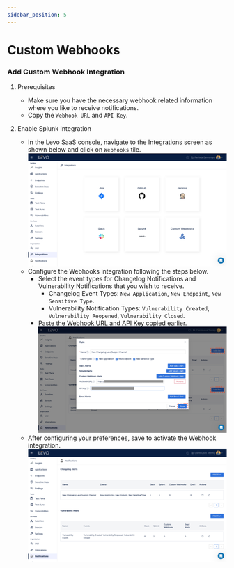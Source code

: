 ```yaml
---
sidebar_position: 5
---
```


# Custom Webhooks

### Add Custom Webhook Integration

1. Prerequisites
    - Make sure you have the necessary webhook related information where you like to receive notifications.
    - Copy the `Webhook URL` and `API Key`.

2. Enable Splunk Integration
    - In the Levo SaaS console, navigate to the Integrations screen as shown below and click on `Webhooks` tile.
      ![](../assets/Integrations/Integrations-Screen.png)
    - Configure the Webhooks integration following the steps below.
        - Select the event types for Changelog Notifications and Vulnerability Notifications that you wish to receive.
            - Changelog Event Types: `New Application`, `New Endpoint`, `New Sensitive Type`.
            - Vulnerability Notification Types: `Vulnerability Created`, `Vulnerability Reopened`, `Vulnerability Closed`.
        - Paste the Webhook URL and API Key copied earlier.
          ![](../assets/Integrations/Webhooks/Webhooks-Integration-Add.png)
    - After configuring your preferences, save to activate the Webhook integration.
      ![](../assets/Integrations/Webhooks/Webhooks-Integrations-Enabled.png)
